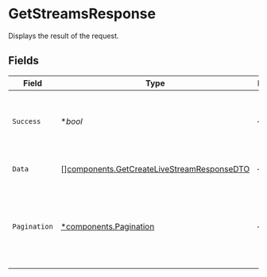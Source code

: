 # GetStreamsResponse

Displays the result of the request.


## Fields

| Field                                                                                                    | Type                                                                                                     | Required                                                                                                 | Description                                                                                              | Example                                                                                                  |
| -------------------------------------------------------------------------------------------------------- | -------------------------------------------------------------------------------------------------------- | -------------------------------------------------------------------------------------------------------- | -------------------------------------------------------------------------------------------------------- | -------------------------------------------------------------------------------------------------------- |
| `Success`                                                                                                | **bool*                                                                                                  | :heavy_minus_sign:                                                                                       | It demonstrates whether the request is successful or not.                                                | true                                                                                                     |
| `Data`                                                                                                   | [][components.GetCreateLiveStreamResponseDTO](../../models/components/getcreatelivestreamresponsedto.md) | :heavy_minus_sign:                                                                                       | Displays the result of the request.                                                                      |                                                                                                          |
| `Pagination`                                                                                             | [*components.Pagination](../../models/components/pagination.md)                                          | :heavy_minus_sign:                                                                                       | Pagination organizes content into pages for better readability and navigation.                           |                                                                                                          |